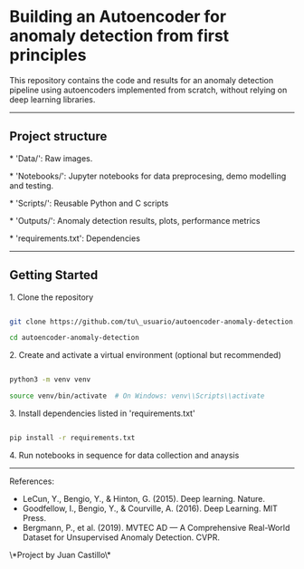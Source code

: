 # Building an Autoencoder for anomaly detection from first principles



This repository contains the code and results for an anomaly detection pipeline using autoencoders implemented from scratch, without relying on deep learning libraries.





---



## Project structure







\* 'Data/': Raw images.

\* 'Notebooks/': Jupyter notebooks for data preprocesing, demo modelling and testing.

\* 'Scripts/': Reusable Python and C scripts

\* 'Outputs/':  Anomaly detection results, plots, performance metrics

\* 'requirements.txt':  Dependencies



---



## Getting Started



1\. Clone the repository

```bash

git clone https://github.com/tu\_usuario/autoencoder-anomaly-detection.git

cd autoencoder-anomaly-detection

```

2\. Create and activate a virtual environment (optional but recommended)

```bash

python3 -m venv venv

source venv/bin/activate  # On Windows: venv\\Scripts\\activate

```

3\. Install dependencies listed in 'requirements.txt'

```bash 

pip install -r requirements.txt

```

4\. Run notebooks in sequence for data collection and anaysis



----



References:

* LeCun, Y., Bengio, Y., \& Hinton, G. (2015). Deep learning. Nature.
* Goodfellow, I., Bengio, Y., \& Courville, A. (2016). Deep Learning. MIT Press.
* Bergmann, P., et al. (2019). MVTEC AD — A Comprehensive Real-World Dataset for Unsupervised Anomaly Detection. CVPR.



\\\*Project by Juan Castillo\\\*

